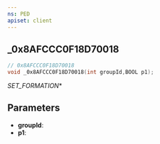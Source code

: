 ```yaml
---
ns: PED
apiset: client
---
```

## _0x8AFCCC0F18D70018

```c
// 0x8AFCCC0F18D70018
void _0x8AFCCC0F18D70018(int groupId,BOOL p1);
```

_SET_FORMATION_*

## Parameters
* **groupId**:
* **p1**: